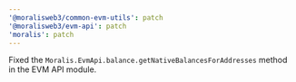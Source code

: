 ```yaml
---
'@moralisweb3/common-evm-utils': patch
'@moralisweb3/evm-api': patch
'moralis': patch
---
```


Fixed the `Moralis.EvmApi.balance.getNativeBalancesForAddresses` method in the EVM API module.
